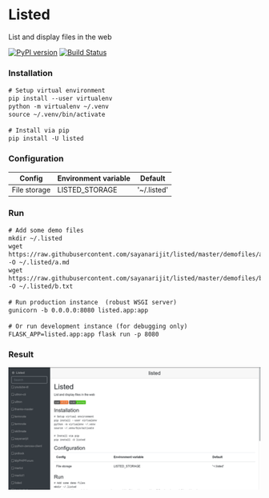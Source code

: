 # Listed

List and display files in the web

[![PyPI version](https://img.shields.io/pypi/v/listed.svg)](https://pypi.org/p/listed)
[![Build Status](https://travis-ci.org/sayanarijit/listed.svg?branch=master)](https://travis-ci.org/sayanarijit/listed)


### Installation

```
# Setup virtual environment
pip install --user virtualenv
python -m virtualenv ~/.venv
source ~/.venv/bin/activate

# Install via pip
pip install -U listed
```


### Configuration

| Config       | Environment variable | Default     |
| ------------ | -------------------- | ----------- |
| File storage | LISTED_STORAGE       | '~/.listed' |


### Run

```
# Add some demo files
mkdir ~/.listed
wget https://raw.githubusercontent.com/sayanarijit/listed/master/demofiles/a.md -O ~/.listed/a.md
wget https://raw.githubusercontent.com/sayanarijit/listed/master/demofiles/b.txt -O ~/.listed/b.txt

# Run production instance  (robust WSGI server)
gunicorn -b 0.0.0.0:8080 listed.app:app

# Or run development instance (for debugging only)
FLASK_APP=listed.app:app flask run -p 8080
```

### Result

[![listed-home](https://raw.githubusercontent.com/sayanarijit/listed/master/screenshots/listed-home.png)](http://localhost:8080)
